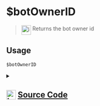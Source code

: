 # $botOwnerID
> <img align="top" src="https://upload.wikimedia.org/wikipedia/commons/thumb/e/e4/Infobox_info_icon.svg/160px-Infobox_info_icon.svg.png?20150409153300" alt="image" width="25" height="auto"> Returns the bot owner id
## Usage
```
$botOwnerID
```
<details>
<summary>
    
## <img align="top" src="https://cdn4.iconfinder.com/data/icons/iconsimple-logotypes/512/github-512.png" alt="image" width="25" height="auto">  [Source Code](https://github.com/tryforge/ForgeScript-V2/blob/main/src/native/botOwnerID.ts)
    
</summary>
    
```ts
import noop from "../functions/noop"
import { NativeFunction, Return } from "../structures"

export default new NativeFunction({
    name: "$botOwnerID",
    version: "1.0.0",
    description: "Returns the bot owner id",
    unwrap: true,
    async execute(ctx) {
        if (!ctx.client.application.owner) await ctx.client.application.fetch().catch(noop)

        return Return.success(ctx.client.application.owner?.id)
    },
})

```
    
</details>